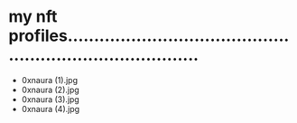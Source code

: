 # my nft profiles..............................................................................
- 0xnaura (1).jpg
- 0xnaura (2).jpg
- 0xnaura (3).jpg
- 0xnaura (4).jpg
